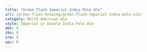 ```yaml
---
title: "Green Flash Imperial India Pale Ale"
url: /green-flash-brewing/green-flash-imperial-india-pale-ale/
category: North American Ale
style: Imperial or Double India Pale Ale
abv: 9
ibu: 0
srm: 0
upc: 0
---
```


